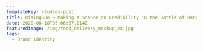 ```yaml
---
templateKey: studies-post
title: RisingSun — Making a Stance on Credibility in the Battle of Renewables
date: 2020-08-18T05:06:07.014Z
featuredimage: /img/food_delivery_mockup_2x.jpg
tags:
  - Brand Identity
---
```

